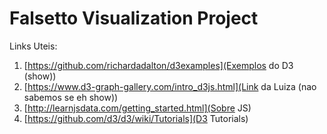 # Falsetto Visualization Project

Links Uteis:

1. [https://github.com/richardadalton/d3examples](Exemplos do D3 (show))
1. [https://www.d3-graph-gallery.com/intro_d3js.html](Link da Luiza (nao sabemos se eh show))
1. [http://learnjsdata.com/getting_started.html](Sobre JS)
1. [https://github.com/d3/d3/wiki/Tutorials](D3 Tutorials)
